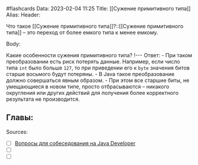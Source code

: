 #flashcards
Data: 2023-02-04 11:25
Title: [[Сужение примитивного типа]]
Alias:
Header:

Что такое [[Сужение примитивного типа]]?::[[Сужение примитивного типа]] – это переход от более емкого типа к менее емкому.
<!--SR:!2023-11-03,10,730-->



Body:


Какие особенности сужения примитивного типа?
!---
Ответ:
	- При таком преобразовании есть риск потерять данные. Например, если число типа `int` было больше `127`, то при приведении его к `byte` значения битов старше восьмого будут потеряны.
	- В Java такое преобразование должно совершаться явным образом.
	- При этом все старшие биты, не умещающиеся в новом типе, просто отбрасываются – никакого округления или других действий для получения более корректного результата не производится.
<!--SR:!2023-11-03,10,650-->




Главы:
-


Sources:
- [ ] [Вопросы для собеседования на Java Developer](https://github.com/enhorse/java-interview/blob/master/README.md#%D0%9E%D0%9E%D0%9F)
- [ ] []()
- [ ] []()
